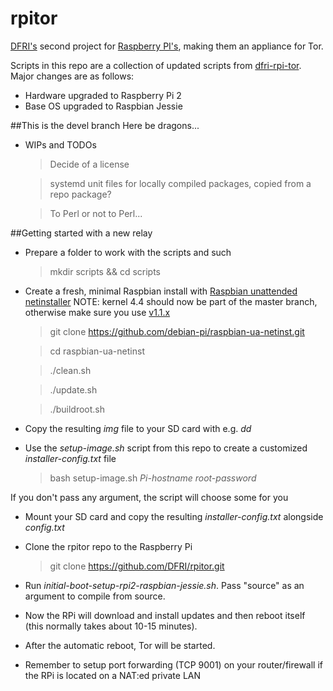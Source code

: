 # rpitor

[DFRI's](https://www.dfri.se/) second project for [Raspberry PI's](https://www.dfri.se/projekt/tor/rpi/), making them an appliance for Tor.

Scripts in this repo are a collection of updated scripts from [dfri-rpi-tor](https://github.com/DFRI/dfri-rpi-tor).
Major changes are as follows:
* Hardware upgraded to Raspberry Pi 2
* Base OS upgraded to Raspbian Jessie

##This is the devel branch
Here be dragons...
* WIPs and TODOs
	> Decide of a license

	> systemd unit files for locally compiled packages, copied from a repo package?

	> To Perl or not to Perl...

##Getting started with a new relay
* Prepare a folder to work with the scripts and such
	> mkdir scripts && cd scripts

* Create a fresh, minimal Raspbian install with [Raspbian unattended netinstaller](https://github.com/debian-pi/raspbian-ua-netinst)
NOTE: kernel 4.4 should now be part of the master branch, otherwise make sure you use [v1.1.x](https://github.com/debian-pi/raspbian-ua-netinst/tree/v1.1.x)
	> git clone https://github.com/debian-pi/raspbian-ua-netinst.git

	> cd raspbian-ua-netinst

	> ./clean.sh

	> ./update.sh

	> ./buildroot.sh

* Copy the resulting _img_ file to your SD card with e.g. _dd_

* Use the _setup-image.sh_ script from this repo to create a customized _installer-config.txt_ file
	> bash setup-image.sh _Pi-hostname_ _root-password_

If you don't pass any argument, the script will choose some for you

* Mount your SD card and copy the resulting _installer-config.txt_ alongside _config.txt_  
* Clone the rpitor repo to the Raspberry Pi
	> git clone https://github.com/DFRI/rpitor.git

* Run _initial-boot-setup-rpi2-raspbian-jessie.sh_. Pass "source" as an argument to compile from source.
* Now the RPi will download and install updates and then reboot itself (this normally takes about 10-15 minutes).
* After the automatic reboot, Tor will be started.
* Remember to setup port forwarding (TCP 9001) on your router/firewall if the RPi is located on a NAT:ed private LAN
